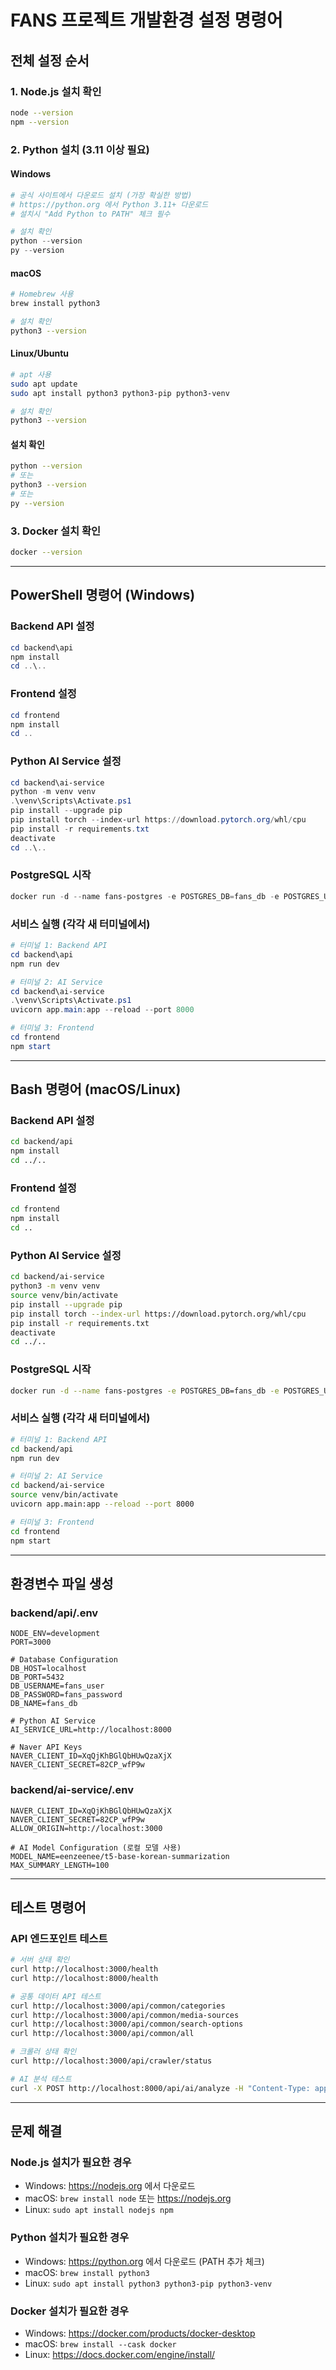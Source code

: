 # FANS 프로젝트 개발환경 설정 명령어

## 전체 설정 순서

### 1. Node.js 설치 확인
```bash
node --version
npm --version
```

### 2. Python 설치 (3.11 이상 필요)
#### Windows
```powershell
# 공식 사이트에서 다운로드 설치 (가장 확실한 방법)
# https://python.org 에서 Python 3.11+ 다운로드
# 설치시 "Add Python to PATH" 체크 필수

# 설치 확인
python --version
py --version
```

#### macOS
```bash
# Homebrew 사용
brew install python3

# 설치 확인
python3 --version
```

#### Linux/Ubuntu
```bash
# apt 사용
sudo apt update
sudo apt install python3 python3-pip python3-venv

# 설치 확인
python3 --version
```

#### 설치 확인
```bash
python --version
# 또는
python3 --version
# 또는
py --version
```

### 3. Docker 설치 확인
```bash
docker --version
```

---

## PowerShell 명령어 (Windows)

### Backend API 설정
```powershell
cd backend\api
npm install
cd ..\..
```

### Frontend 설정
```powershell
cd frontend
npm install
cd ..
```

### Python AI Service 설정
```powershell
cd backend\ai-service
python -m venv venv
.\venv\Scripts\Activate.ps1
pip install --upgrade pip
pip install torch --index-url https://download.pytorch.org/whl/cpu
pip install -r requirements.txt
deactivate
cd ..\..
```

### PostgreSQL 시작
```powershell
docker run -d --name fans-postgres -e POSTGRES_DB=fans_db -e POSTGRES_USER=fans_user -e POSTGRES_PASSWORD=fans_password -p 5432:5432 postgres:15
```

### 서비스 실행 (각각 새 터미널에서)
```powershell
# 터미널 1: Backend API
cd backend\api
npm run dev

# 터미널 2: AI Service  
cd backend\ai-service
.\venv\Scripts\Activate.ps1
uvicorn app.main:app --reload --port 8000

# 터미널 3: Frontend
cd frontend
npm start
```

---

## Bash 명령어 (macOS/Linux)

### Backend API 설정
```bash
cd backend/api
npm install
cd ../..
```

### Frontend 설정
```bash
cd frontend
npm install
cd ..
```

### Python AI Service 설정
```bash
cd backend/ai-service
python3 -m venv venv
source venv/bin/activate
pip install --upgrade pip
pip install torch --index-url https://download.pytorch.org/whl/cpu
pip install -r requirements.txt
deactivate
cd ../..
```

### PostgreSQL 시작
```bash
docker run -d --name fans-postgres -e POSTGRES_DB=fans_db -e POSTGRES_USER=fans_user -e POSTGRES_PASSWORD=fans_password -p 5432:5432 postgres:15
```

### 서비스 실행 (각각 새 터미널에서)
```bash
# 터미널 1: Backend API
cd backend/api
npm run dev

# 터미널 2: AI Service
cd backend/ai-service
source venv/bin/activate
uvicorn app.main:app --reload --port 8000

# 터미널 3: Frontend
cd frontend
npm start
```

---

## 환경변수 파일 생성

### backend/api/.env
```env
NODE_ENV=development
PORT=3000

# Database Configuration
DB_HOST=localhost
DB_PORT=5432
DB_USERNAME=fans_user
DB_PASSWORD=fans_password
DB_NAME=fans_db

# Python AI Service
AI_SERVICE_URL=http://localhost:8000

# Naver API Keys
NAVER_CLIENT_ID=XqQjKhBGlQbHUwQzaXjX
NAVER_CLIENT_SECRET=82CP_wfP9w
```

### backend/ai-service/.env
```env
NAVER_CLIENT_ID=XqQjKhBGlQbHUwQzaXjX
NAVER_CLIENT_SECRET=82CP_wfP9w
ALLOW_ORIGIN=http://localhost:3000

# AI Model Configuration (로컬 모델 사용)
MODEL_NAME=eenzeenee/t5-base-korean-summarization
MAX_SUMMARY_LENGTH=100
```

---

## 테스트 명령어

### API 엔드포인트 테스트
```bash
# 서버 상태 확인
curl http://localhost:3000/health
curl http://localhost:8000/health

# 공통 데이터 API 테스트
curl http://localhost:3000/api/common/categories
curl http://localhost:3000/api/common/media-sources
curl http://localhost:3000/api/common/search-options
curl http://localhost:3000/api/common/all

# 크롤러 상태 확인
curl http://localhost:3000/api/crawler/status

# AI 분석 테스트
curl -X POST http://localhost:8000/api/ai/analyze -H "Content-Type: application/json" -d '{"text": "테스트 뉴스 내용입니다."}'
```

---

## 문제 해결

### Node.js 설치가 필요한 경우
- Windows: https://nodejs.org 에서 다운로드
- macOS: `brew install node` 또는 https://nodejs.org
- Linux: `sudo apt install nodejs npm`

### Python 설치가 필요한 경우  
- Windows: https://python.org 에서 다운로드 (PATH 추가 체크)
- macOS: `brew install python3`
- Linux: `sudo apt install python3 python3-pip python3-venv`

### Docker 설치가 필요한 경우
- Windows: https://docker.com/products/docker-desktop
- macOS: `brew install --cask docker`
- Linux: https://docs.docker.com/engine/install/